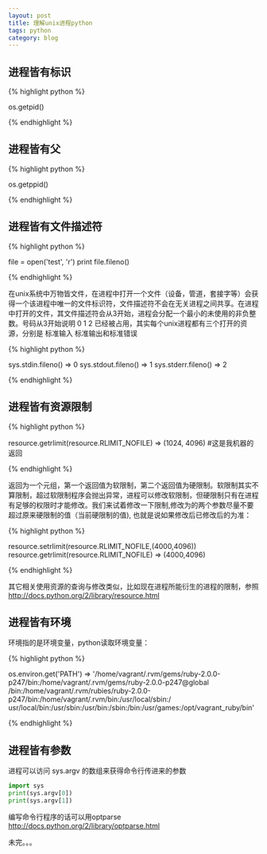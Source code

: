 ```yaml
---
layout: post
title: 理解unix进程python
tags: python
category: blog
---
```




进程皆有标识
-------------

{% highlight python %}

os.getpid()

{% endhighlight %}

进程皆有父
------------

{% highlight python %}

os.getppid()

{% endhighlight %}

进程皆有文件描述符
-----------------

{% highlight python %}

file = open('test', 'r')
print file.fileno()

{% endhighlight %}

在unix系统中万物皆文件，在进程中打开一个文件（设备，管道，套接字等）会获得一个该进程中唯一的文件标识符，文件描述符不会在无关进程之间共享。在进程中打开的文件，其文件描述符会从3开始，进程会分配一个最小的未使用的非负整数。号码从3开始说明 0 1 2 已经被占用，其实每个unix进程都有三个打开的资源，分别是 标准输入 标准输出和标准错误


{% highlight python %}

sys.stdin.fileno()
=> 0
sys.stdout.fileno()
=> 1
sys.stderr.fileno()
=> 2
    
{% endhighlight %}

进程皆有资源限制
-----------------

{% highlight python %}

resource.getrlimit(resource.RLIMIT_NOFILE)
=> (1024, 4096)  #这是我机器的返回

{% endhighlight %}

返回为一个元组，第一个返回值为软限制，第二个返回值为硬限制。软限制其实不算限制，超过软限制程序会抛出异常，进程可以修改软限制，但硬限制只有在进程有足够的权限时才能修改。我们来试着修改一下限制,修改为的两个参数尽量不要超过原来硬限制的值（当前硬限制的值), 也就是说如果修改后已修改后的为准：

{% highlight python %}

resource.setrlimit(resource.RLIMIT_NOFILE,(4000,4096))
resource.getrlimit(resource.RLIMIT_NOFILE)
=> (4000,4096)
    
{% endhighlight %}

其它相关使用资源的查询与修改类似，比如现在进程所能衍生的进程的限制，参照 http://docs.python.org/2/library/resource.html


进程皆有环境
---------------

环境指的是环境变量，python读取环境变量：

{% highlight python %}

os.environ.get('PATH')
=>
'/home/vagrant/.rvm/gems/ruby-2.0.0-p247/bin:/home/vagrant/.rvm/gems/ruby-2.0.0-p247@global
/bin:/home/vagrant/.rvm/rubies/ruby-2.0.0-p247/bin:/home/vagrant/.rvm/bin:/usr/local/sbin:/
usr/local/bin:/usr/sbin:/usr/bin:/sbin:/bin:/usr/games:/opt/vagrant_ruby/bin'

{% endhighlight %}


进程皆有参数
-----------------

进程可以访问 sys.argv 的数组来获得命令行传进来的参数

```python
import sys
print(sys.argv[0])
print(sys.argv[1])
```

编写命令行程序的话可以用optparse 
http://docs.python.org/2/library/optparse.html


未完。。。
